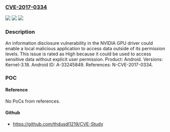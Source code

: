 ### [CVE-2017-0334](https://cve.mitre.org/cgi-bin/cvename.cgi?name=CVE-2017-0334)
![](https://img.shields.io/static/v1?label=Product&message=Android&color=blue)
![](https://img.shields.io/static/v1?label=Version&message=n%2Fa&color=blue)
![](https://img.shields.io/static/v1?label=Vulnerability&message=Information%20Disclosure%20Vulnerability&color=brighgreen)

### Description

An information disclosure vulnerability in the NVIDIA GPU driver could enable a local malicious application to access data outside of its permission levels. This issue is rated as High because it could be used to access sensitive data without explicit user permission. Product: Android. Versions: Kernel-3.18. Android ID: A-33245849. References: N-CVE-2017-0334.

### POC

#### Reference
No PoCs from references.

#### Github
- https://github.com/thdusdl1219/CVE-Study

